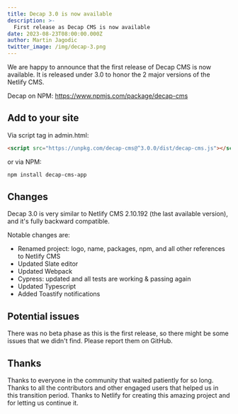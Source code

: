 ```yaml
---
title: Decap 3.0 is now available
description: >-
  First release as Decap CMS is now available
date: 2023-08-23T08:00:00.000Z
author: Martin Jagodic
twitter_image: /img/decap-3.png
---
```

We are happy to announce that the first release of Decap CMS is now available. It is released under 3.0 to honor the 2 major versions of the Netlify CMS.

Decap on NPM: https://www.npmjs.com/package/decap-cms

## Add to your site

Via script tag in admin.html:

```html
<script src="https://unpkg.com/decap-cms@^3.0.0/dist/decap-cms.js"></script>
```

or via NPM:

```bash
npm install decap-cms-app
```

## Changes

Decap 3.0 is very similar to Netlify CMS 2.10.192 (the last available version), and it's fully backward compatible. 

Notable changes are:
- Renamed project: logo, name, packages, npm, and all other references to Netlify CMS
- Updated Slate editor
- Updated Webpack
- Cypress: updated and all tests are working & passing again
- Updated Typescript
- Added Toastify notifications

## Potential issues

There was no beta phase as this is the first release, so there might be some issues that we didn't find. Please report them on GitHub.

## Thanks

Thanks to everyone in the community that waited patiently for so long. Thanks to all the contributors and other engaged users that helped us in this transition period. Thanks to Netlify for creating this amazing project and for letting us continue it.
